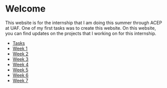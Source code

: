 # Welcome

This website is for the internship that I am doing this summer through ACEP at UAF. One of my first tasks was to create this 
website. On this website, you can find updates on the projects that I working on for this internship.

* [Tasks](http://kjswedberg.github.io/tasks)
* [Week 1](http://kjswedberg.github.io/week1)
* [Week 2](http://kjswedberg.github.io/week2)
* [Week 3](http://kjswedberg.github.io/week3)
* [Week 4](http://kjswedberg.github.io/week4)
* [Week 5](http://kjswedberg.github.io/week5)
* [Week 6](https://kjswedberg.github.io/week6)
* [Week 7](https://kjswedberg.github.io/week7)
